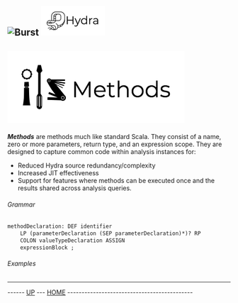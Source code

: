 ![Burst](../doc/burst_small.png "") ![](../../doc/hydra_small.png "")
--

![](methods.png "")
--

___Methods___ are methods much like standard Scala. They consist
of a name, zero or more parameters, return type, 
and an expression scope. They are designed to capture common
code within analysis instances for:
* Reduced Hydra source redundancy/complexity
* Increased JIT effectiveness
* Support for features where methods can be executed once and
the results shared across analysis queries.


###### Grammar
    methodDeclaration: DEF identifier
        LP (parameterDeclaration (SEP parameterDeclaration)*)? RP
        COLON valueTypeDeclaration ASSIGN
        expressionBlock ;
    

###### Examples

---
------ [UP](../readme.md) ---  [HOME](../../readme.md) --------------------------------------------
